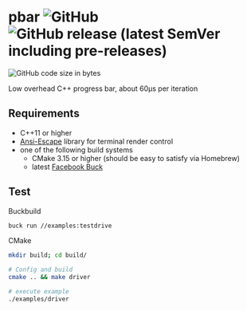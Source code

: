 # pbar  ![GitHub](https://img.shields.io/github/license/hsuantinglu/pbar) ![GitHub release (latest SemVer including pre-releases)](https://img.shields.io/github/v/release/HsuanTingLu/pbar?include_prereleases)
![GitHub code size in bytes](https://img.shields.io/github/languages/code-size/HsuanTingLu/pbar)

Low overhead C++ progress bar,
about 60μs per iteration

## Requirements

- C++11 or higher
- [Ansi-Escape](https://github.com/HsuanTingLu/ansi-escape) library for terminal render control
- one of the following build systems
  - CMake 3.15 or higher (should be easy to satisfy via Homebrew)
  - latest [Facebook Buck](https://buck.build)

## Test

Buckbuild

```bash
buck run //examples:testdrive
```

CMake

```bash
mkdir build; cd build/

# Config and build
cmake .. && make driver

# execute example
./examples/driver
```
